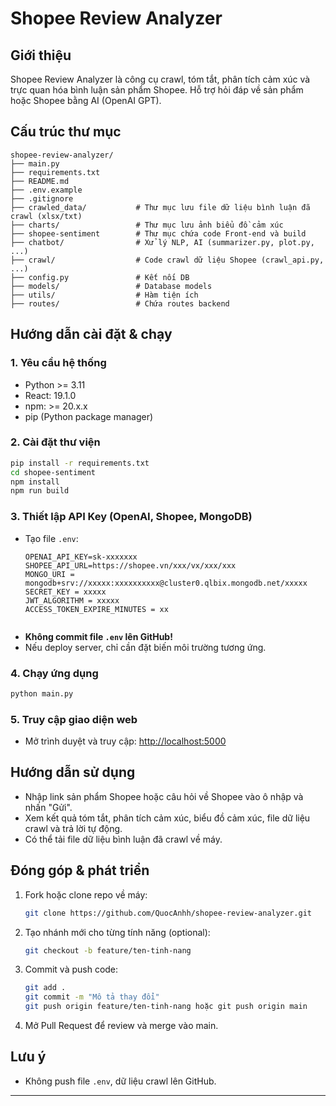 # Shopee Review Analyzer

## Giới thiệu

Shopee Review Analyzer là công cụ crawl, tóm tắt, phân tích cảm xúc và trực quan hóa bình luận sản phẩm Shopee. Hỗ trợ hỏi đáp về sản phẩm hoặc Shopee bằng AI (OpenAI GPT).

## Cấu trúc thư mục

```
shopee-review-analyzer/
├── main.py
├── requirements.txt
├── README.md
├── .env.example
├── .gitignore
├── crawled_data/           # Thư mục lưu file dữ liệu bình luận đã crawl (xlsx/txt)
├── charts/                 # Thư mục lưu ảnh biểu đồ cảm xúc
├── shopee-sentiment        # Thư mục chứa code Front-end và build
├── chatbot/                # Xử lý NLP, AI (summarizer.py, plot.py, ...)
├── crawl/                  # Code crawl dữ liệu Shopee (crawl_api.py, ...)
├── config.py               # Kết nối DB
├── models/                 # Database models
├── utils/                  # Hàm tiện ích
├── routes/                 # Chứa routes backend

```

## Hướng dẫn cài đặt & chạy

### 1. Yêu cầu hệ thống
- Python >= 3.11
- React: 19.1.0
- npm: >= 20.x.x
- pip (Python package manager)

### 2. Cài đặt thư viện
```bash
pip install -r requirements.txt
cd shopee-sentiment
npm install
npm run build
```

### 3. Thiết lập API Key (OpenAI, Shopee, MongoDB)
- Tạo file `.env`:
  ```env
  OPENAI_API_KEY=sk-xxxxxxx
  SHOPEE_API_URL=https://shopee.vn/xxx/vx/xxx/xxx
  MONGO_URI = mongodb+srv://xxxxx:xxxxxxxxxx@cluster0.qlbix.mongodb.net/xxxxx
  SECRET_KEY = xxxxx
  JWT_ALGORITHM = xxxxx
  ACCESS_TOKEN_EXPIRE_MINUTES = xx
 
  ```
- **Không commit file `.env` lên GitHub!**
- Nếu deploy server, chỉ cần đặt biến môi trường tương ứng.

### 4. Chạy ứng dụng
```bash
python main.py
```

### 5. Truy cập giao diện web
- Mở trình duyệt và truy cập: [http://localhost:5000](http://localhost:5000)

## Hướng dẫn sử dụng
- Nhập link sản phẩm Shopee hoặc câu hỏi về Shopee vào ô nhập và nhấn "Gửi".
- Xem kết quả tóm tắt, phân tích cảm xúc, biểu đồ cảm xúc, file dữ liệu crawl và trả lời tự động.
- Có thể tải file dữ liệu bình luận đã crawl về máy.

## Đóng góp & phát triển
1. Fork hoặc clone repo về máy:
   ```bash
   git clone https://github.com/QuocAnhh/shopee-review-analyzer.git
   ```
2. Tạo nhánh mới cho từng tính năng (optional):
   ```bash
   git checkout -b feature/ten-tinh-nang
   ```
3. Commit và push code:
   ```bash
   git add .
   git commit -m "Mô tả thay đổi"
   git push origin feature/ten-tinh-nang hoặc git push origin main
   ```
4. Mở Pull Request để review và merge vào main.

## Lưu ý
- Không push file `.env`, dữ liệu crawl lên GitHub.

---
